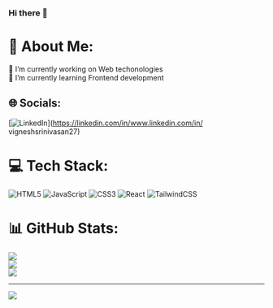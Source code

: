 ### Hi there 👋

# 💫 About Me:
🔭 I’m currently working on Web techonologies<br>🌱 I’m currently learning Frontend development<br>


## 🌐 Socials:
[![LinkedIn](https://img.shields.io/badge/LinkedIn-%230077B5.svg?logo=linkedin&logoColor=white)](https://linkedin.com/in/www.linkedin.com/in/ vigneshsrinivasan27) 

# 💻 Tech Stack:
![HTML5](https://img.shields.io/badge/html5-%23E34F26.svg?style=for-the-badge&logo=html5&logoColor=white) ![JavaScript](https://img.shields.io/badge/javascript-%23323330.svg?style=for-the-badge&logo=javascript&logoColor=%23F7DF1E) ![CSS3](https://img.shields.io/badge/css3-%231572B6.svg?style=for-the-badge&logo=css3&logoColor=white) ![React](https://img.shields.io/badge/react-%2320232a.svg?style=for-the-badge&logo=react&logoColor=%2361DAFB) ![TailwindCSS](https://img.shields.io/badge/tailwindcss-%2338B2AC.svg?style=for-the-badge&logo=tailwind-css&logoColor=white)
# 📊 GitHub Stats:
![](https://github-readme-stats.vercel.app/api?username=VigneshSrinivasan44&theme=react&hide_border=false&include_all_commits=false&count_private=false)<br/>
![](https://github-readme-streak-stats.herokuapp.com/?user=VigneshSrinivasan44&theme=react&hide_border=false)<br/>
![](https://github-readme-stats.vercel.app/api/top-langs/?username=VigneshSrinivasan44&theme=react&hide_border=false&include_all_commits=false&count_private=false&layout=compact)

---
[![](https://visitcount.itsvg.in/api?id=VigneshSrinivasan44&icon=0&color=0)](https://visitcount.itsvg.in)

<!-- Proudly created with GPRM ( https://gprm.itsvg.in ) -->
